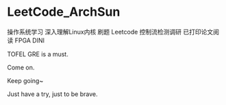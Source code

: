LeetCode_ArchSun
================
操作系统学习    深入理解Linux内核
刷题            Leetcode
控制流检测调研  已打印论文阅读
FPGA            DINI

TOFEL GRE is a must.

Come on.

Keep going~

Just have a try, just to be brave.
